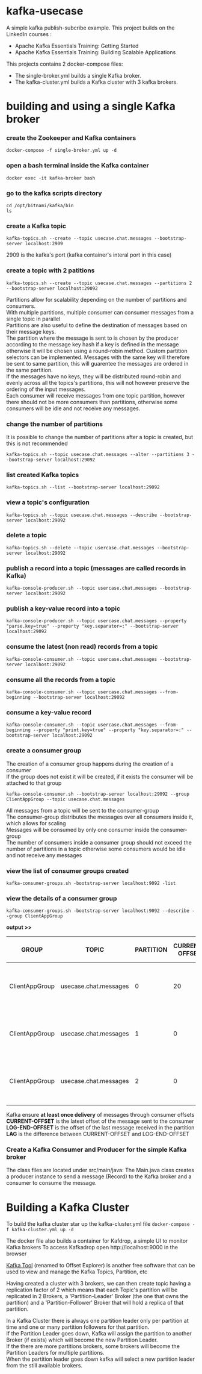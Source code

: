 # kafka-usecase
A simple kafka publish-subcribe example. This project builds on the LinkedIn courses :
* Apache Kafka Essentials Training: Getting Started
* Apache Kafka Essentials Training: Building Scalable Applications

This projects contains 2 docker-compose files:
* The single-broker.yml builds a single Kafka broker.
* The kafka-cluster.yml builds a Kafka cluster with 3 kafka brokers.

# building and using a single Kafka broker
### create the Zookeeper and Kafka containers
`docker-compose -f single-broker.yml up -d`

### open a bash terminal inside the Kafka container
`docker exec -it kafka-broker bash`

### go to the kafka scripts directory
`cd /opt/bitnami/kafka/bin`  
`ls`

### create a Kafka topic
`kafka-topics.sh --create --topic usecase.chat.messages --bootstrap-server localhost:2909`

2909 is the kafka's port (kafka container's interal port in this case)

### create a topic with 2 patitions
`kafka-topics.sh --create --topic usecase.chat.messages --partitions 2 --bootstrap-server localhost:29092`  

Partitions allow for scalability depending on the number of partitions and consumers.  
With multiple partitions, multiple consumer can consumer messages from a single topic in parallel  
Partitions are also useful to define the destination of messages based on their message keys.  
The partition where the message is sent to is chosen by the producer according to the message key hash if a key is 
defined in the message otherwise it will be chosen using a round-robin method. Custom partition selectors can be implemented.
Messages with the same key will therefore be sent to same partition, this will guarentee the messages are ordered in the same partition.  
If the messages have no keys, they will be distributed round-robin and evenly across all the topics's partitions, 
this will not however preserve the ordering of the input messages.   
Each consumer will receive messages from one topic partition, however there should not be more consumers than partitions, 
 otherwise some consumers will be idle and not receive any messages.

### change the number of partitions
It is possible to change the number of partitions after a topic is created, but this is not recommended

`kafka-topics.sh --topic usecase.chat.messages --alter --partitions 3 --bootstrap-server localhost:29092`

### list created Kafka topics
`kafka-topics.sh --list --bootstrap-server localhost:29092`

### view a topic's configuration
`kafka-topics.sh --topic usecase.chat.messages --describe --bootstrap-server localhost:29092`

### delete a topic
`kafka-topics.sh --delete --topic usercase.chat.messages --bootstrap-server localhost:29092`

### publish a record  into a topic (messages are called records in Kafka)
`kafka-console-producer.sh --topic usercase.chat.messages --bootstrap-server localhost:29092`

### publish a key-value record into a topic
`kafka-console-producer.sh --topic usercase.chat.messages --property "parse.key=true" --property "key.separator=:" --bootstrap-server localhost:29092`

### consume the latest (non read) records from a topic
`kafka-console-consumer.sh --topic usercase.chat.messages --bootstrap-server localhost:29092`

### consume all the records from a topic
`kafka-console-consumer.sh --topic usercase.chat.messages --from-beginning --bootstrap-server localhost:29092`

### consume a key-value record
`kafka-console-consumer.sh --topic usercase.chat.messages --from-beginning --property "print.key=true" --property "key.separator=:" --bootstrap-server localhost:29092
`
### create a consumer group
The creation of a consumer group happens during the creation of a consumer  
If the group does not exist it will be created, if it exists the consumer will be attached to that group

`kafka-console-consumer.sh --bootstrap-server localhost:29092 --group ClientAppGroup --topic usecase.chat.messages`

All messages from a topic will be sent to the consumer-group   
The consumer-group distributes the messages over all consumers inside it, which allows for scaling  
Messages will be consumed by only one consumer inside the consumer-group   
The number of consumers inside a consumer group should not exceed the number of partitions in a topic
otherwise some consumers would be idle and not receive any messages  

### view the list of consumer groups created
`kafka-consumer-groups.sh -bootstrap-server localhost:9092 -list`

### view the details of a consumer group
`kafka-consumer-groups.sh -bootstrap-server localhost:9092 --describe --group ClientAppGroup`

**output >>**

| GROUP           | TOPIC                 | PARTITION  | CURRENT-OFFSET | LOG-END-OFFSET | LAG | CONSUMER-ID                                            | HOST         | CLIENT-ID|
|-----------------| --------------------- | ---------- |----------------|----------------|-----|--------------------------------------------------------|--------------| ----------------|
| ClientAppGroup  | usecase.chat.messages | 0          | 20             | 20             | 0   | console-consumer-7cb8abdd-7185-4383-a49e-d126970bc4f5  | /172.19.0.3  | console-consumer| 
| ClientAppGroup  | usecase.chat.messages | 1          | 0              | 0              | 0   | console-consumer-7cb8abdd-7185-4383-a49e-d126970bc4f5  | /172.19.0.3  | console-consumer| 
| ClientAppGroup  | usecase.chat.messages | 2          | 0              | 0              | 0   | console-consumer-7cb8abdd-7185-4383-a49e-d126970bc4f5  | /172.19.0.3  | console-consumer|   

Kafka ensure **at least once delivery** of messages through consumer offsets  
**CURRENT-OFFSET** is the latest offset of the message sent to the consumer  
**LOG-END-OFFSET** is the offset of the last message received in the partition     
**LAG** is the difference between CURRENT-OFFSET and LOG-END-OFFSET

### Create a Kafka Consumer and Producer for the simple Kafka broker
The class files are located under src/main/java: The Main.java class creates a producer instance to send a message (Record)
to the Kafka broker and a consumer to consume the message.

# Building a Kafka Cluster
To build the kafka cluster star up the kafka-cluster.yml file
`docker-compose -f kafka-cluster.yml up -d`

The docker file also builds a container for Kafdrop, a simple UI to monitor Kafka brokers
To access Kafkadrop open http://localhost:9000 in the browser

[Kafka Tool](https://www.kafkatool.com/) (renamed to Offset Explorer) is another free software that can be used 
to view and manage the Kafka Topics, Partition, etc

Having created a cluster with 3 brokers, we can then create topic having a replication factor of 2 which means that each 
Topic's partition will be replicated in 2 Brokers, a 'Partition-Leader' Broker (the one that owns the partition) and a 'Partition-Follower' Broker
that will hold a replica of that partition.   

In a Kafka Cluster there is always one partition leader only per partition at time and one or many partition followers for that partition.  
If the Partition Leader goes down, Kafka will assign the partition to another Broker (if exists) which will become the new Partition Leader.  
If the there are more partitions brokers, some brokers will become the Partition Leaders for multiple partitions.  
When the partition leader goes down kafka will select a new partition leader from the still available brokers.  

